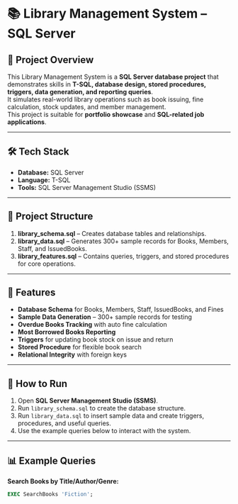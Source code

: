 # 📚 Library Management System – SQL Server

## 📌 Project Overview
This Library Management System is a **SQL Server database project** that demonstrates skills in **T-SQL, database design, stored procedures, triggers, data generation, and reporting queries**.  
It simulates real-world library operations such as book issuing, fine calculation, stock updates, and member management.  
This project is suitable for **portfolio showcase** and **SQL-related job applications**.

---

## 🛠️ Tech Stack
- **Database:** SQL Server
- **Language:** T-SQL
- **Tools:** SQL Server Management Studio (SSMS)

---

## 📂 Project Structure
1. **library_schema.sql** – Creates database tables and relationships.
2. **library_data.sql** – Generates 300+ sample records for Books, Members, Staff, and IssuedBooks.
3. **library_features.sql** – Contains queries, triggers, and stored procedures for core operations.

---

## 📌 Features
- **Database Schema** for Books, Members, Staff, IssuedBooks, and Fines
- **Sample Data Generation** – 300+ sample records for testing
- **Overdue Books Tracking** with auto fine calculation
- **Most Borrowed Books Reporting**
- **Triggers** for updating book stock on issue and return
- **Stored Procedure** for flexible book search
- **Relational Integrity** with foreign keys

---

## 🚀 How to Run
1. Open **SQL Server Management Studio (SSMS)**.
2. Run `library_schema.sql` to create the database structure.
3. Run `library_data.sql` to insert sample data and create triggers, procedures, and useful queries.
5. Use the example queries below to interact with the system.

---

## 📊 Example Queries
**Search Books by Title/Author/Genre:**
```sql
EXEC SearchBooks 'Fiction';
